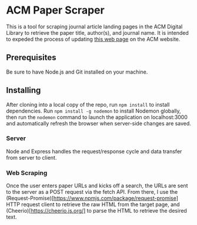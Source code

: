 # ACM Paper Scraper
This is a tool for scraping journal article landing pages in the ACM Digital Library to retrieve the paper title, author(s), and journal name. It is intended to expeded the process of updating [this web page](https://www.acm.org/publications/practical-content-papers) on the ACM website.

## Prerequisites
Be sure to have Node.js and Git installed on your machine. 

## Installing
After cloning into a local copy of the repo, run `npm install` to install dependencies. Run `npm install -g nodemon` to install Nodemon globally, then run the `nodemon` command to launch the application on localhost:3000 and automatically refresh the browser when server-side changes are saved. 

### Server
Node and Express handles the request/response cycle and data transfer from server to client. 

### Web Scraping
Once the user enters paper URLs and kicks off a search, the URLs are sent to the server as a POST request via the fetch API. From there, I use the (Request-Promise)[https://www.npmjs.com/package/request-promise] HTTP request client to retrieve the raw HTML from the target page, and (Cheerio)[https://cheerio.js.org/] to parse the HTML to retrieve the desired text.
